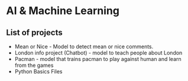 # AI & Machine Learning
## List of projects
*  Mean or Nice - Model to detect mean or nice comments.
* London info project (Chatbot)  - model to teach people about London
* Pacman - model that trains pacman to play against human and learn from the games
* Python Basics Files
